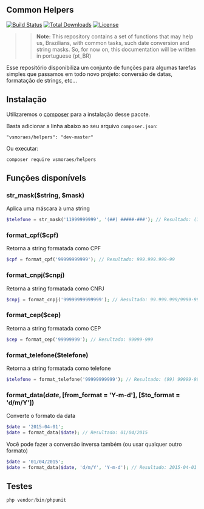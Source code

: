 ## Common Helpers
[![Build Status](https://api.travis-ci.org/vsmoraes/helpers.svg)](https://travis-ci.org/vsmoraes/helpers)
[![Total Downloads](https://poser.pugx.org/vsmoraes/helpers/downloads.svg)](https://packagist.org/packages/vsmoraes/helpers)
[![License](https://poser.pugx.org/vsmoraes/helpers/license.svg)](https://packagist.org/packages/vsmoraes/helpers)


>> **Note:** This repository contains a set of functions that may help us, Brazilians, with common tasks, such date conversion and string masks. So, for now on, this documentation will be written in portuguese (pt_BR)

Esse repositório disponibiliza um conjunto de funções para algumas tarefas simples que passamos em todo novo projeto: conversão de datas, formatação de strings, etc...


## Instalação
Utilizaremos o [composer](http://getcomposer.org/) para a instalação desse pacote.

Basta adicionar a linha abaixo ao seu arquivo ```composer.json```:
```
"vsmoraes/helpers": "dev-master"
```

Ou executar:
```
composer require vsmoraes/helpers
```

## Funções disponívels

### str_mask($string, $mask)
Aplica uma máscara à uma string

```php
$telefone = str_mask('11999999999', '(##) #####-###'); // Resultado: (11) 99999-9999
```

### format_cpf($cpf)
Retorna a string formatada como CPF

```php
$cpf = format_cpf('99999999999'); // Resultado: 999.999.999-99
```

### format_cnpj($cnpj)
Retorna a string formatada como CNPJ

```php
$cnpj = format_cnpj('99999999999999'); // Resultado: 99.999.999/9999-99
```

### format_cep($cep)
Retorna a string formatada como CEP

```php
$cep = format_cep('99999999'); // Resultado: 99999-999
```

### format_telefone($telefone)
Retorna a string formatada como telefone

```php
$telefone = format_telefone('99999999999'); // Resultado: (99) 99999-9999
```

### format_data($date, [$from_format = 'Y-m-d'], [$to_format = 'd/m/Y'])
Converte o formato da data

```php
$date = '2015-04-01';
$date = format_data($date); // Resultado: 01/04/2015
```

Você pode fazer a conversão inversa também (ou usar qualquer outro formato)

```php
$date = '01/04/2015';
$date = format_data($date, 'd/m/Y', 'Y-m-d'); // Resultado: 2015-04-01
```

## Testes
```php
php vendor/bin/phpunit
```
